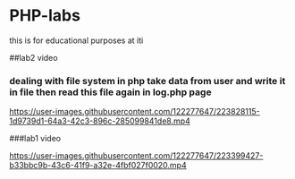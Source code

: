 # PHP-labs
this is for educational purposes at iti 



##lab2 video 

### dealing with file system in php take data from user and write it in file then read this file again in log.php page




https://user-images.githubusercontent.com/122277647/223828115-1d9739d1-64a3-42c3-896c-285099841de8.mp4







###lab1 video


https://user-images.githubusercontent.com/122277647/223399427-b33bbc9b-43c6-41f9-a32e-4fbf027f0020.mp4

